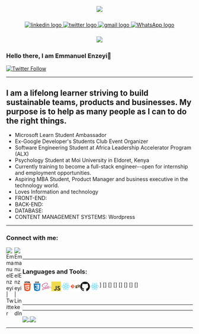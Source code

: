 <div align="center">
  <img height="150" src="https://camo.githubusercontent.com/62da68eb62b1e5f175f7d1f0191dd89a653d7908feb22d37d4a0ab07365d6791/68747470733a2f2f6d656469612e67697068792e636f6d2f6d656469612f4d3967624264396e6244724f5475314d71782f67697068792e676966"  />
</div>

###

<div align="center">
  <a href="https://www.linkedin.com/in/emmanuelenzeyi/">
    <img src="https://img.shields.io/static/v1?message=LinkedIn&logo=linkedin&label=&color=0077B5&logoColor=white&labelColor=&style=for-the-badge" height="25" alt="linkedin logo"  />
  </a>
<a href="https://twitter.com/EmmanuelEnzeyi">
   <img src="https://img.shields.io/static/v1?message=Twitter&logo=twitter&label=&color=1DA1F2&logoColor=white&labelColor=&style=for-the-badge" height="25" alt="twitter logo"  />
  <a/>
 <a href="mailto:emmanuelenzeyi@gmail.com">
    <img src="https://img.shields.io/static/v1?message=Gmail&logo=gmail&label=&color=D14836&logoColor=white&labelColor=&style=for-the-badge" height="25" alt="gmail logo"  />
   <a/>
  <a href="https://wa.me/758800070"> 
  <img src="https://img.shields.io/static/v1?message=WhatsApp&logo=whatsapp&label=&color=25D366&logoColor=white&labelColor=&style=for-the-badge" height="25" alt="WhatsApp logo" />
</a>

 
</div>

###

<div align="center">
  <img src="https://visitor-badge.laobi.icu/badge?page_id=enzeyi.enzeyi&"  />
</div>




### Hello there, I am Emmanuel Enzeyi👋 

[![Twitter Follow](https://img.shields.io/twitter/follow/EmmanuelEnzeyi?color=%231DA1F2&logo=Twitter&style=for-the-badge)](https://twitter.com/intent/follow?original_referer=https%3A%2F%2Fgithub.com%2Fclifford_ouma&screen_name=clifford_ouma)


--- 

## I am a lifelong learner striving to build sustainable teams, products and businesses. My purpose is to help as many people as I can to do the right things.

- Microsoft Learn Student Ambassador
- Ex-Google Developer's Students Club Event Organizer
- Software Engineering Student at Africa Leadership Accelerator Program (ALX)
- Psychology Student at Moi University in Eldoret, Kenya
- Currently training to become a full-stack engineer--open for internship and employment opportunities.
- Aspiring MBA Student, Product Manager and business executive in the technology world.
- Loves Information and technology
- FRONT-END: 
- BACK-END: 
- DATABASE: 
- CONTENT MANAGEMENT SYSTEMS: Wordpress


---

### Connect with me:

[<img align="left" alt="EmmanuelEnzeyi | Twitter" width="22px" src="https://cdn.jsdelivr.net/npm/simple-icons@v3/icons/twitter.svg" />][twitter]
[<img align="left" alt="EmmanuelEnzeyi | LinkedIn" width="22px" src="https://cdn.jsdelivr.net/npm/simple-icons@v3/icons/linkedin.svg" />][linkedin]


<br />

---

### Languages and Tools:

<img align="left" alt="HTML5" width="26px" src="https://raw.githubusercontent.com/github/explore/80688e429a7d4ef2fca1e82350fe8e3517d3494d/topics/html/html.png" />]
[<img align="left" alt="CSS3" width="26px" src="https://raw.githubusercontent.com/github/explore/80688e429a7d4ef2fca1e82350fe8e3517d3494d/topics/css/css.png" />]
[<img align="left" alt="JavaScript" width="26px" src="https://raw.githubusercontent.com/github/explore/80688e429a7d4ef2fca1e82350fe8e3517d3494d/topics/sass/sass.png" />]
[<img align="left" alt="Bootstrap" width="26px" src="https://raw.githubusercontent.com/github/explore/80688e429a7d4ef2fca1e82350fe8e3517d3494d/topics/javascript/javascript.png" />]
[<img align="left" alt="Wordpress" width="26px" src="https://raw.githubusercontent.com/github/explore/80688e429a7d4ef2fca1e82350fe8e3517d3494d/topics/react/react.png" />]
[<img align="left" alt="Git" width="26px" src="https://raw.githubusercontent.com/github/explore/80688e429a7d4ef2fca1e82350fe8e3517d3494d/topics/git/git.png" />]
[<img align="left" alt="GitHub" width="26px" src="https://raw.githubusercontent.com/github/explore/78df643247d429f6cc873026c0622819ad797942/topics/github/github.png" />]
[<img align="left" alt="Terminal" width="26px" src="https://raw.githubusercontent.com/github/explore/80688e429a7d4ef2fca1e82350fe8e3517d3494d/topics/react-native/react-native.png" />]


<br />

---

---

<a href="https://github.com/enzeyi/github-readme-stats">
  <img align="center" src="https://github-readme-stats.vercel.app/api?username=enzeyi&count_private=true&show_icons=true&theme=gruvbox" />
</a>
<a href="https://github.com/enzeyi/github-readme-stats">
  <img align="center" src="https://github-readme-stats.vercel.app/api/top-langs/?username=enzeyi&layout=compact" />
</a>

---
[twitter]: https://twitter.com/EmmanuelEnzeyi
[linkedin]: https://linkedin.com/in/EmmanuelEnzeyi

